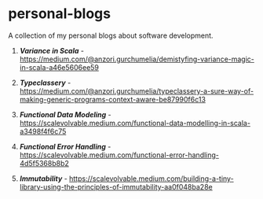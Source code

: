 # personal-blogs
A collection of my personal blogs about software development.

1) ***Variance in Scala*** - https://medium.com/@anzori.gurchumelia/demistyfing-variance-magic-in-scala-a46e5606ee59 

2) ***Typeclassery*** - https://medium.com/@anzori.gurchumelia/typeclassery-a-sure-way-of-making-generic-programs-context-aware-be87990f6c13

3) ***Functional Data Modeling*** - https://scalevolvable.medium.com/functional-data-modelling-in-scala-a3498f4f6c75

4) ***Functional Error Handling*** - https://scalevolvable.medium.com/functional-error-handling-4d5f5368b8b2

5) ***Immutability*** - https://scalevolvable.medium.com/building-a-tiny-library-using-the-principles-of-immutability-aa0f048ba28e
